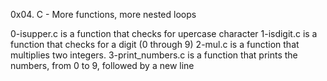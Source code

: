0x04. C - More functions, more nested loops

0-isupper.c is a function that checks for upercase character
1-isdigit.c is a function that checks for a digit (0 through 9)
2-mul.c is a function that multiplies two integers.
3-print_numbers.c is a function that prints the numbers, from 0 to 9, followed by a new line 
